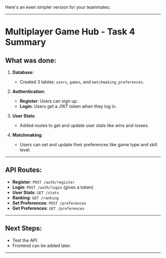 Here's an even simpler version for your teammates:

---

# **Multiplayer Game Hub - Task 4 Summary**

## **What was done:**

1. **Database**:

   * Created 3 tables: `users`, `games`, and `matchmaking_preferences`.

2. **Authentication**:

   * **Register**: Users can sign up.
   * **Login**: Users get a JWT token when they log in.

3. **User Stats**:

   * Added routes to get and update user stats like wins and losses.

4. **Matchmaking**:

   * Users can set and update their preferences like game type and skill level.

---

## **API Routes:**

* **Register**: `POST /auth/register`
* **Login**: `POST /auth/login` (gives a token)
* **User Stats**: `GET /stats`
* **Ranking**: `GET /ranking`
* **Set Preferences**: `POST /preferences`
* **Get Preferences**: `GET /preferences`

---

## **Next Steps:**

* Test the API.
* Frontend can be added later.

---

